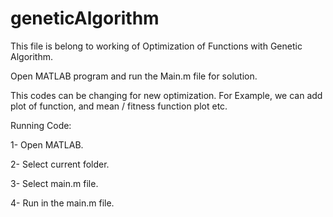 # geneticAlgorithm

This file is belong to working of Optimization of Functions with Genetic Algorithm.

Open MATLAB program and run the Main.m file for solution. 

This codes can be changing for new optimization. For Example, we can add plot of function, and mean / fitness function plot etc.

Running Code:

1- Open MATLAB.

2- Select current folder.

3- Select main.m file.

4- Run in the main.m file.
